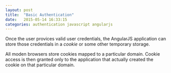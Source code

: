 ```yaml
---
layout: post
title:  "Basic Authentication"
date:   2015-05-14 16:33:15
categories: authentication javascript angularjs
---
```


Once the user provices valid user credentials, the AngularJS application can store those credentials in a *cookie* or some other temporary storage.

All moden browsers store cookies mapped to a particular domain. Cookie access is then granted only to the application that actually created the cookie on that particular domain.

